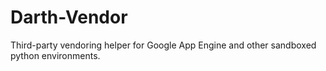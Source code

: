 Darth-Vendor
============

Third-party vendoring helper for Google App Engine and other sandboxed python environments.
